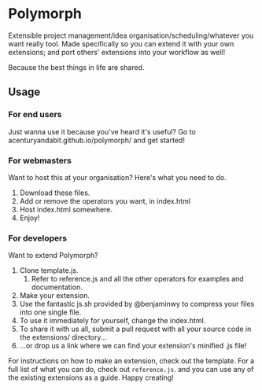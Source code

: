 # Polymorph
Extensible project management/idea organisation/scheduling/whatever you want really tool. Made specifically so you can extend it with your own extensions; and port others' extensions into your workflow as well!

Because the best things in life are shared.

## Usage
### For end users
Just wanna use it because you've heard it's useful? Go to acenturyandabit.github.io/polymorph/ and get started!

### For webmasters
Want to host this at your organisation? Here's what you need to do.

1. Download these files.
2. Add or remove the operators you want, in index.html
3. Host index.html somewhere.
4. Enjoy!

### For developers
Want to extend Polymorph?
1. Clone template.js.
   1. Refer to reference.js and all the other operators for examples and documentation.
2. Make your extension.
3. Use the fantastic js.sh provided by @benjaminwy to compress your files into one single file.
4. To use it immediately for yourself, change the index.html.
6. To share it with us all, submit a pull request with all your source code in the extensions/ directory...
7. ...or drop us a link where we can find your extension's minified .js file!

For instructions on how to make an extension, check out the template. For a full list of what you can do, check out `reference.js`. and you can use any of the existing extensions as a guide.
Happy creating!
